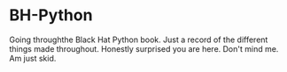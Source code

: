 # BH-Python
Going throughthe Black Hat Python book. Just a record of the different things made throughout.
Honestly surprised you are here. Don't mind me. Am just skid.
